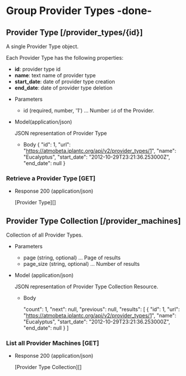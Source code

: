 # Group Provider Types -done-

## Provider Type [/provider_types/{id}]
A single Provider Type object.

Each Provider Type has the following properties:

- **id**: provider type id
- **name**: text name of provider type
- **start_date**: date of provider type creation
- **end_date**: date of provider type deletion

+ Parameters
    + id (required, number, '1') ... Number `id` of the Provider.

+ Model(application/json)

    JSON representation of Provider Type

    + Body
        {
            "id": 1,
            "url": "https://atmobeta.iplantc.org/api/v2/provider_types/1",
            "name": "Eucalyptus",
            "start_date": "2012-10-29T23:21:36.253000Z",
            "end_date": null
        }

### Retrieve a Provider Type [GET]
+ Response 200 (application/json)

    [Provider Type][]

## Provider Type Collection [/provider_machines]
Collection of all Provider Types.

+ Parameters
    + page (string, optional) ... Page of results
    + page_size (string, optional) ... Number of results

+ Model (application/json)

    JSON representation of Provider Type Collection Resource.

    + Body

        "count": 1,
        "next": null,
        "previous": null,
        "results": [
            {
              "id": 1,
              "url": "https://atmobeta.iplantc.org/api/v2/provider_types/1",
              "name": "Eucalyptus",
              "start_date": "2012-10-29T23:21:36.253000Z",
              "end_date": null
            }
        ]

### List all Provider Machines [GET]
+ Response 200 (application/json)

    [Provider Type Collection][]
